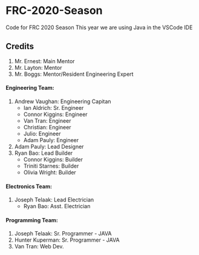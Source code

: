 # FRC-2020-Season
Code for FRC 2020 Season
This year we are using Java in the VSCode IDE

## Credits
1. Mr. Ernest: Main Mentor
1. Mr. Layton: Mentor
1. Mr. Boggs: Mentor/Resident Engineering Expert

#### Engineering Team:
1. Andrew Vaughan: Engineering Capitan
    * Ian Aldrich: Sr. Engineer
    * Connor Kiggins: Engineer
    * Van Tran: Engineer
    * Christian: Engineer
    * Julio: Engineer
    * Adam Pauly: Engineer
1. Adam Pauly: Lead Designer
1. Ryan Bao: Lead Builder
    * Connor Kiggins: Builder
    * Triniti Starnes: Builder
    * Olivia Wright: Builder

#### Electronics Team:
1. Joseph Telaak: Lead Electrician
    * Ryan Bao: Asst. Electrician

#### Programming Team:
1. Joseph Telaak: Sr. Programmer - JAVA
1. Hunter Kuperman: Sr. Programmer - JAVA
1. Van Tran: Web Dev.

